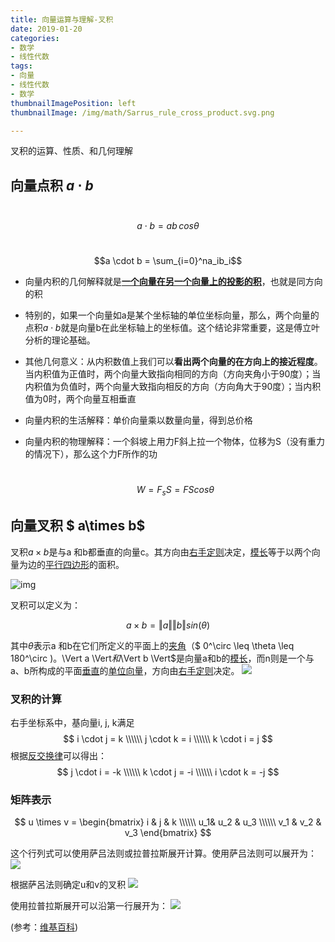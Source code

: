 ```yaml
---
title: 向量运算与理解-叉积
date: 2019-01-20
categories:
- 数学
- 线性代数
tags:
- 向量
- 线性代数
- 数学
thumbnailImagePosition: left
thumbnailImage: /img/math/Sarrus_rule_cross_product.svg.png

---
```


叉积的运算、性质、和几何理解
<!--more-->

## 向量点积 $a \cdot b$

​	$$a \cdot b = ab\,cos\theta$$

​	$$a \cdot b = \sum_{i=0}^na_ib_i$$

- 向量内积的几何解释就是<u>**一个向量在另一个向量上的投影的积**</u>，也就是同方向的积

- 特别的，如果一个向量如a是某个坐标轴的单位坐标向量，那么，两个向量的点积$a \cdot b$就是向量b在此坐标轴上的坐标值。这个结论非常重要，这是傅立叶分析的理论基础。

- 其他几何意义：从内积数值上我们可以**看出两个向量的在方向上的接近程度**。当内积值为正值时，两个向量大致指向相同的方向（方向夹角小于90度）；当内积值为负值时，两个向量大致指向相反的方向（方向角大于90度）；当内积值为0时，两个向量互相垂直

- 向量内积的生活解释：单价向量乘以数量向量，得到总价格

- 向量内积的物理解释：一个斜坡上用力F斜上拉一个物体，位移为S（没有重力的情况下），那么这个力F所作的功

  ​	$$W = F_sS = FScos\theta$$



## 向量叉积 $ a\times b$

叉积$a \times b$是与a 和b都垂直的向量c。其方向由[右手定则](https://zh.wikipedia.org/wiki/%E5%8F%B3%E6%89%8B%E5%AE%9A%E5%89%87)决定，[模长](https://zh.wikipedia.org/wiki/%E6%A8%A1%E9%95%BF)等于以两个向量为边的[平行四边形](https://zh.wikipedia.org/wiki/%E5%B9%B3%E8%A1%8C%E5%9B%9B%E8%BE%B9%E5%BD%A2)的面积。

![img](/img/math/Right_hand_rule_cross_product.svg.png)

叉积可以定义为：

$$a \times b = \Vert a \Vert \Vert b \Vert sin(\theta) $$

其中$\theta$表示a 和b在它们所定义的平面上的[夹角](https://zh.wikipedia.org/wiki/%E8%A7%92%E5%BA%A6)（$ 0^\circ \leq \theta \leq 180^\circ $)。$\Vert a \Vert$和$\Vert b \Vert$是向量a和b的[模长](https://zh.wikipedia.org/wiki/%E6%A8%A1%E9%95%BF)，而n则是一个与 a、b所构成的平面[垂直](https://zh.wikipedia.org/wiki/%E5%9E%82%E7%9B%B4)的[单位向量](https://zh.wikipedia.org/wiki/%E5%8D%95%E4%BD%8D%E5%90%91%E9%87%8F)，方向由[右手定则](https://zh.wikipedia.org/wiki/%E5%8F%B3%E6%89%8B%E5%AE%9A%E5%89%87)决定。
![](/img/math/Cross_product.gif)

### 叉积的计算

右手坐标系中，基向量i, j, k满足
$$
i \cdot j = k \\\\\\
j \cdot k = i \\\\\\
k \cdot i = j
$$
根据[反交换律](https://zh.wikipedia.org/wiki/%E5%8F%8D%E4%BA%A4%E6%8D%A2%E5%BE%8B)可以得出：
$$
j \cdot i = -k \\\\\\
k \cdot j = -i \\\\\\
i \cdot k = -j
$$


### 矩阵表示

$$
u \times v = 
\begin{bmatrix}
i & j & k \\\\\\
u_1& u_2 & u_3 \\\\\\
v_1 & v_2 & v_3
\end{bmatrix}
$$

这个行列式可以使用萨吕法则或拉普拉斯展开计算。使用萨吕法则可以展开为：
![](/img/math/uxv.svg)

根据萨呂法则确定u和v的叉积
![](/img/math/Sarrus_rule_cross_product.svg.png)

使用拉普拉斯展开可以沿第一行展开为：
![](/img/math/uxv2.svg)




(参考：[维基百科](https://zh.wikipedia.org/wiki/%E5%8F%89%E7%A7%AF))